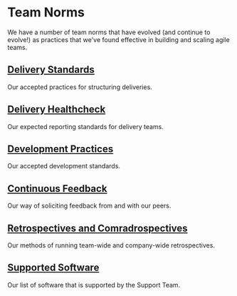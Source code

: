 # Team Norms

We have a number of team norms that have evolved (and continue to evolve!) as practices that we've found effective in building and scaling agile teams.

## [Delivery Standards](delivery_standards.md)

Our accepted practices for structuring deliveries.

## [Delivery Healthcheck](delivery_healthcheck.md)

Our expected reporting standards for delivery teams.

## [Development Practices](development_practices.md)

Our accepted development standards.

## [Continuous Feedback](continuous_feedback.md)

Our way of soliciting feedback from and with our peers.

## [Retrospectives and Comradrospectives](retrospectives.md)

Our methods of running team-wide and company-wide retrospectives.

## [Supported Software](supported_software.md)

Our list of software that is supported by the Support Team.
